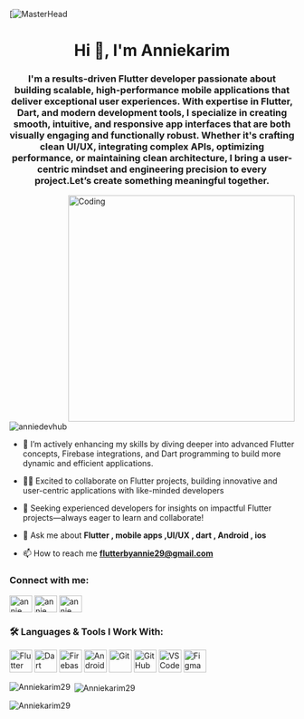 [![MasterHead](https://images.prismic.io/createthrive/97c66635-ed56-4329-9e0e-b46f9bdf1639_Blog%20landscape.png?ixlib=gatsbyFP&auto=compress%2Cformat&fit=max&q=50&w=1920&h=563)
<h1 align="center">Hi 👋, I'm Anniekarim</h1>
<h3 align="center">I'm a results-driven Flutter developer passionate about building scalable, high-performance mobile applications that deliver exceptional user experiences.
With expertise in Flutter, Dart, and modern development tools, I specialize in creating smooth, intuitive, and responsive app interfaces that are both visually engaging and functionally robust.
Whether it's crafting clean UI/UX, integrating complex APIs, optimizing performance, or maintaining clean architecture, I bring a user-centric mindset and engineering precision to every project.Let’s create something meaningful together.</h3>
<img align="right" alt="Coding" width="400" src="https://i.gifer.com/JXA0.gif">

<p align="left"> <img src="https://komarev.com/ghpvc/?username=anniedevhub&label=Profile%20views&color=0e75b6&style=flat" alt="anniedevhub" /> </p>

- 🌱 I’m actively enhancing my skills by diving deeper into advanced Flutter concepts, Firebase integrations, and Dart programming to build more dynamic and
  efficient applications.

- 👨‍💻  Excited to collaborate on Flutter projects, building innovative and user-centric applications with
  like-minded developers
  
- 🤝 Seeking experienced developers for insights on impactful Flutter projects—always eager to learn
  and collaborate!
  
- 💬 Ask me about **Flutter , mobile apps ,UI/UX , dart , Android , ios**

- 📫 How to reach me **flutterbyannie29@gmail.com**

<h3 align="left">Connect with me:</h3>
<p align="left">
<a href="https://linkedin.com/in/annie karim" target="blank"><img align="center" src="https://raw.githubusercontent.com/rahuldkjain/github-profile-readme-generator/master/src/images/icons/Social/linked-in-alt.svg" alt="annie karim" height="30" width="40" /></a>
<a href="https://www.facebook.com/share/15jvDDxxuf/" target="blank"><img align="center" src="https://raw.githubusercontent.com/rahuldkjain/github-profile-readme-generator/master/src/images/icons/Social/facebook.svg" alt="annie kariim" height="30" width="40" /></a>
<a href="https://www.instagram.com/annie.devhub?igsh=MWd2N2o3aWFmd2FpeQ==" target="blank"><img align="center" src="https://raw.githubusercontent.com/rahuldkjain/github-profile-readme-generator/master/src/images/icons/Social/instagram.svg" alt="annie kariim" height="30" width="40" /></a>
</p>

### 🛠️ Languages & Tools I Work With:

<p align="left">
  
  <img src="https://cdn.jsdelivr.net/gh/devicons/devicon/icons/flutter/flutter-original.svg" alt="Flutter" width="40" height="40"/>
  <img src="https://cdn.jsdelivr.net/gh/devicons/devicon/icons/dart/dart-original.svg" alt="Dart" width="40" height="40"/>
  <img src="https://cdn.jsdelivr.net/gh/devicons/devicon/icons/firebase/firebase-plain.svg" alt="Firebase" width="40" height="40"/>
  <img src="https://cdn.jsdelivr.net/gh/devicons/devicon/icons/android/android-original.svg" alt="Android" width="40" height="40"/>
  <img src="https://cdn.jsdelivr.net/gh/devicons/devicon/icons/git/git-original.svg" alt="Git" width="40" height="40"/>
  <img src="https://cdn.jsdelivr.net/gh/devicons/devicon/icons/github/github-original.svg" alt="GitHub" width="40" height="40"/>
  <img src="https://cdn.jsdelivr.net/gh/devicons/devicon/icons/vscode/vscode-original.svg" alt="VS Code" width="40" height="40"/>
  <img src="https://cdn.jsdelivr.net/gh/devicons/devicon/icons/figma/figma-original.svg" alt="Figma" width="40" height="40"/>

</p>



<p><img align="left" src="https://github-readme-stats.vercel.app/api/top-langs?username=Anniekarim29show_icons=true&locale=en&layout=compact" alt="Anniekarim29" /></p>

<p>&nbsp;<img align="center" src="https://github-readme-stats.vercel.app/api?username=Anniekarim29&show_icons=true&locale=en" alt="Anniekarim29" /></p>

<p><img align="center" src="https://github-readme-streak-stats.herokuapp.com/?user=Anniekarim29&" alt="Anniekarim29" /></p>
